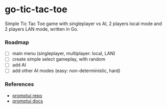 # go-tic-tac-toe
Simple Tic Tac Toe game with singleplayer vs AI, 2 players local mode and 2 players LAN mode, written in Go.

### Roadmap
- [ ] main menu (singleplayer, multiplayer: local, LAN)
- [ ] create simple select gameplay, with random
- [ ] add AI
- [ ] add other AI modes (easy: non-deterministic, hard)

### References
- [promptui repo](https://github.com/manifoldco/promptui)
- [promptui docs](https://pkg.go.dev/github.com/manifoldco/promptui)
